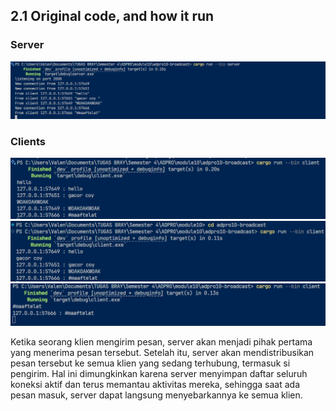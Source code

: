 ## 2.1 Original code, and how it run

### Server
![alt text](image.png)

### Clients
![alt text](image-1.png)
![alt text](image-2.png)
![alt text](image-3.png)

Ketika seorang klien mengirim pesan, server akan menjadi pihak pertama yang menerima pesan tersebut. Setelah itu, server akan mendistribusikan pesan tersebut ke semua klien yang sedang terhubung, termasuk si pengirim. Hal ini dimungkinkan karena server menyimpan daftar seluruh koneksi aktif dan terus memantau aktivitas mereka, sehingga saat ada pesan masuk, server dapat langsung menyebarkannya ke semua klien.